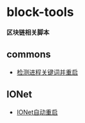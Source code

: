 # block-tools
**区块链相关脚本**
## commons
- [检测进程关键词并重启](./commons/restart.sh)
## IONet
- [IONet自动重启](./ionet/monitor_and_restart.sh)